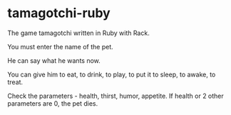 # tamagotchi-ruby

The game tamagotchi written in Ruby with Rack.

You must enter the name of the pet.

He can say what he wants now.

You can give him to eat, to drink, to play, to put it to sleep, to awake, to treat.

Check the parameters - health, thirst, humor, appetite.
If health or 2 other parameters are 0, the pet dies.